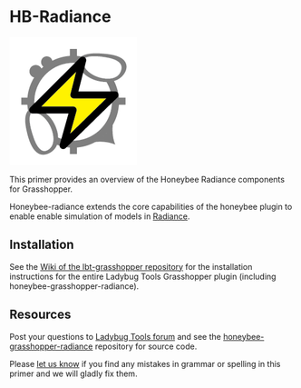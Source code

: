 # HB-Radiance

![HB-Radiance](https://github.com/ladybug-tools/artwork/raw/master/icons_bugs/grasshopper_tabs/small/HB-Radiance.png)

This primer provides an overview of the Honeybee Radiance components for Grasshopper.

Honeybee-radiance extends the core capabilities of the honeybee plugin to enable enable simulation of models in [Radiance](https://github.com/LBNL-ETA/Radiance).

## Installation

See the [Wiki of the lbt-grasshopper repository](https://github.com/ladybug-tools/lbt-grasshopper/wiki) for the installation instructions for the entire Ladybug Tools Grasshopper plugin \(including honeybee-grasshopper-radiance\).

## Resources

Post your questions to [Ladybug Tools forum](http://discourse.ladybug.tools) and see the [honeybee-grasshopper-radiance](https://github.com/ladybug-tools/honeybee-grasshopper-radiance) repository for source code.

Please [let us know](https://github.com/ladybug-tools/honeybee-grasshopper-radiance/issues) if you find any mistakes in grammar or spelling in this primer and we will gladly fix them.

